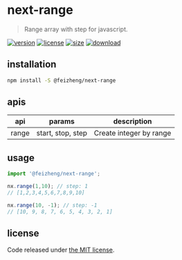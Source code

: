 # next-range
> Range array with step for javascript.

[![version][version-image]][version-url]
[![license][license-image]][license-url]
[![size][size-image]][size-url]
[![download][download-image]][download-url]

## installation
```bash
npm install -S @feizheng/next-range
```

## apis
| api     | params            | description             |
| ------- | ----------------- | ----------------------- |
| range | start, stop, step | Create integer by range |

## usage
```js
import '@feizheng/next-range';

nx.range(1,10); // step: 1
// [1,2,3,4,5,6,7,8,9,10]

nx.range(10, -1); // step: -1
// [10, 9, 8, 7, 6, 5, 4, 3, 2, 1]
```

## license
Code released under [the MIT license](https://github.com/afeiship/next-range/blob/master/LICENSE.txt).

[version-image]: https://img.shields.io/npm/v/@feizheng/next-range
[version-url]: https://npmjs.org/package/@feizheng/next-range

[license-image]: https://img.shields.io/npm/l/@feizheng/next-range
[license-url]: https://github.com/afeiship/next-range/blob/master/LICENSE.txt

[size-image]: https://img.shields.io/bundlephobia/minzip/@feizheng/next-range
[size-url]: https://github.com/afeiship/next-range/blob/master/dist/next-range.min.js

[download-image]: https://img.shields.io/npm/dm/@feizheng/next-range
[download-url]: https://www.npmjs.com/package/@feizheng/next-range
